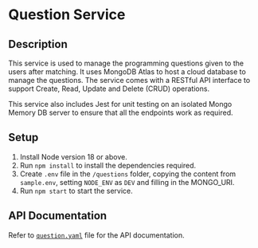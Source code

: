 # Question Service

## Description

This service is used to manage the programming questions given to the users after matching. It uses MongoDB Atlas to host a cloud database to manage the questions. The service comes with a RESTful API interface to support Create, Read, Update and Delete (CRUD) operations.

This service also includes Jest for unit testing on an isolated Mongo Memory DB server to ensure that all the endpoints work as required.

## Setup

1. Install Node version 18 or above.
2. Run `npm install` to install the dependencies required.
3. Create `.env` file in the `/questions` folder, copying the content from `sample.env`, setting `NODE_ENV` as `DEV` and filling in the MONGO_URI.
4. Run `npm start` to start the service.

## API Documentation

Refer to [`question.yaml`](./docs/question.yaml) file for the API documentation.
